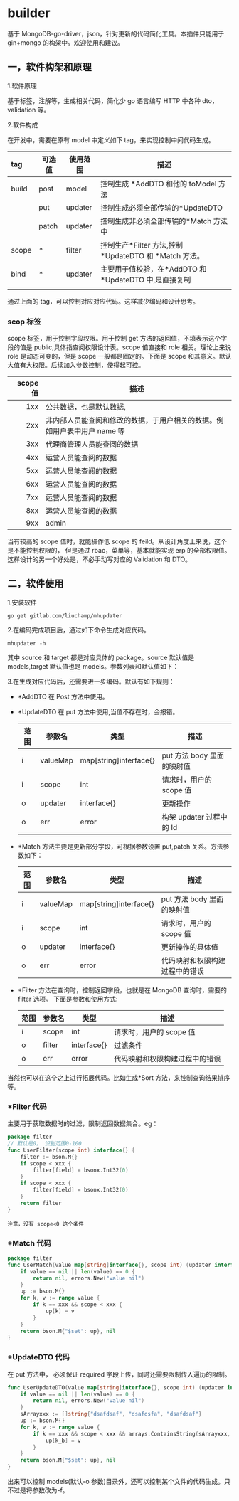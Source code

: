 # builder

基于 MongoDB-go-driver，json，针对更新的代码简化工具。本插件只能用于 gin+mongo 的构架中。欢迎使用和建议。

## 一，软件构架和原理

1.软件原理

基于标签，注解等，生成相关代码，简化少 go 语言编写 HTTP 中各种 dto，validation 等。

2.软件构成

在开发中，需要在原有 model 中定义如下 tag，来实现控制中间代码生成。

| tag   | 可选值 | 使用范围 | 描述                                                   |
| :---- | ------ | -------- | ------------------------------------------------------ |
| build | post   | model    | 控制生成 \*AddDTO 和他的 toModel 方法                  |
|       | put    | updater  | 控制生成必须全部传输的\*UpdateDTO                      |
|       | patch  | updater  | 控制生成非必须全部传输的\*Match 方法中                 |
| scope | \*     | filter   | 控制生产*Filter 方法,控制 *UpdateDTO 和 \*Match 方法。 |
| bind  | \*     | updater  | 主要用于值校验，在*AddDTO 和 *UpdateDTO 中,是直接复制  |
|       |        |          |                                                        |

通过上面的 tag，可以控制对应对应代码。这样减少编码和设计思考。

### scop 标签

scope 标签，用于控制字段权限。用于控制 get 方法的返回值，不填表示这个字段的值是 public,具体指查阅权限设计表。scope 值直接和 role 相关。理论上来说 role 是动态可变的，但是 scope 一般都是固定的。下面是 scope 和其意义。默认大值有大权限。后续加入参数控制，使得起可控。

| scope 值 | 描述                                                                     |
| -------: | ------------------------------------------------------------------------ |
|      1xx | 公共数据，也是默认数据,                                                  |
|      2xx | 非内部人员能查阅和修改的数据，于用户相关的数据。例如用户表中用户 name 等 |
|      3xx | 代理商管理人员能查阅的数据                                               |
|      4xx | 运营人员能查阅的数据                                                     |
|      5xx | 运营人员能查阅的数据                                                     |
|      6xx | 运营人员能查阅的数据                                                     |
|      7xx | 运营人员能查阅的数据                                                     |
|      8xx | 运营人员能查阅的数据                                                     |
|      9xx | admin                                                                    |

当有较高的 scope 值时，就能操作低 scope 的 feild。从设计角度上来说，这个是不能控制权限的， 但是通过 rbac，菜单等，基本就能实现 erp 的全部权限值。这样设计的另一个好处是，不必手动写对应的 Validation 和 DTO。

## 二，软件使用

1.安装软件

```shell
go get gitlab.com/liuchamp/mhupdater
```

2.在编码完成项目后，通过如下命令生成对应代码。

```shell
mhupdater -h
```

其中 source 和 target 都是对应具体的 package。source 默认值是 models,target 默认值也是 models。参数列表和默认值如下：

3.在生成对应代码后，还需要进一步编码。默认有如下规则：

- \*AddDTO 在 Post 方法中使用。
- \*UpdateDTO 在 put 方法中使用,当值不存在时，会报错。

  | 范围 | 参数名   | 类型                   | 描述                       |
  | ---- | -------- | ---------------------- | -------------------------- |
  | i    | valueMap | map[string]interface{} | put 方法 body 里面的映射值 |
  | i    | scope    | int                    | 请求时，用户的 scope 值    |
  | o    | updater  | interface{}            | 更新操作                   |
  | o    | err      | error                  | 构架 updater 过程中的 Id   |

- \*Match 方法主要是更新部分字段，可根据参数设置 put,patch 关系。方法参数如下：

  | 范围 | 参数名   | 类型                   | 描述                           |
  | ---- | -------- | ---------------------- | ------------------------------ |
  | i    | valueMap | map[string]interface{} | put 方法 body 里面的映射值     |
  | i    | scope    | int                    | 请求时，用户的 scope 值        |
  | o    | updater  | interface{}            | 更新操作的具体值               |
  | o    | err      | error                  | 代码映射和权限构建过程中的错误 |

- \*Filter 方法在查询时，控制返回字段，也就是在 MongoDB 查询时，需要的 filter 选项。 下面是参数和使用方式:

  | 范围 | 参数名 | 类型        | 描述                           |
  | ---- | ------ | ----------- | ------------------------------ |
  | i    | scope  | int         | 请求时，用户的 scope 值        |
  | o    | filter | interface{} | 过滤条件                       |
  | o    | err    | error       | 代码映射和权限构建过程中的错误 |

当然也可以在这个之上进行拓展代码。比如生成\*Sort 方法，来控制查询结果排序等。

### \*Fliter 代码

主要用于获取数据时的过滤，限制返回数据集合。eg：

```Go
package filter
// 默认是0， 识别范围0-100
func UserFilter(scope int) interface{} {
	filter := bson.M{}
	if scope < xxx {
		filter[field] = bsonx.Int32(0)
	}
	if scope < xxx {
		filter[field] = bsonx.Int32(0)
	}
	return filter
}
```

    注意，没有 scope<0 这个条件

### \*Match 代码

```Go
package filter
func UserMatch(value map[string]interface{}, scope int) (updater interface{}, err error) {
	if value == nil || len(value) == 0 {
		return nil, errors.New("value nil")
	}
	up := bson.M{}
	for k, v := range value {
		if k == xxx && scope < xxx {
			up[k] = v
		}
	}
	return bson.M{"$set": up}, nil
}
```

### \*UpdateDTO 代码

在 put 方法中， 必须保证 required 字段上传，同时还需要限制传入遍历的限制。

```Go
func UserUpdateDTO(value map[string]interface{}, scope int) (updater interface{}, err error) {
	if value == nil || len(value) == 0 {
		return nil, errors.New("value nil")
	}
	sArrayxxx := []string{"dsafdsaf", "dsafdsfa", "dsafdsaf"}
	up := bson.M{}
	for k, v := range value {
		if k == xxx && scope < xxx && arrays.ContainsString(sArrayxxx, k) != -1 {
			up[k_b] = v
		}
	}
	return bson.M{"$set": up}, nil
}
```

出来可以控制 models(默认-o 参数)目录外，还可以控制某个文件的代码生成。只不过是将参数改为-f。
